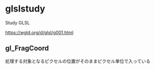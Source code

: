 # glslstudy
Study GLSL

https://wgld.org/d/glsl/g001.html


## gl_FragCoord
処理する対象となるピクセルの位置がそのままピクセル単位で入っている